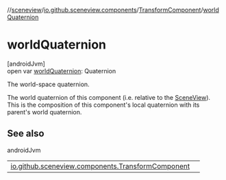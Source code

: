 //[sceneview](../../../index.md)/[io.github.sceneview.components](../index.md)/[TransformComponent](index.md)/[worldQuaternion](world-quaternion.md)

# worldQuaternion

[androidJvm]\
open var [worldQuaternion](world-quaternion.md): Quaternion

The world-space quaternion.

The world quaternion of this component (i.e. relative to the [SceneView](../../io.github.sceneview/-scene-view/index.md)). This is the composition of this component's local quaternion with its parent's world quaternion.

## See also

androidJvm

| | |
|---|---|
| [io.github.sceneview.components.TransformComponent](world-transform.md) |  |
